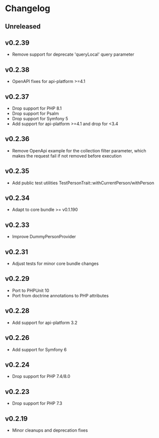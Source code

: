 # Changelog

## Unreleased

## v0.2.39

- Remove support for deprecate 'queryLocal' query parameter

## v0.2.38

- OpenAPI fixes for api-platform >=4.1

## v0.2.37

- Drop support for PHP 8.1
- Drop support for Psalm
- Drop support for Symfony 5
- Add support for api-platform >=4.1 and drop for <3.4

## v0.2.36

- Remove OpenApi example for the collection filter parameter, which makes the request fail if not removed before execution

## v0.2.35

- Add public test utilities TestPersonTrait::withCurrentPerson/withPerson

## v0.2.34

- Adapt to core bundle >= v0.1.190

## v0.2.33

- Improve DummyPersonProvider

## v0.2.31

- Adjust tests for minor core bundle changes

## v0.2.29

- Port to PHPUnit 10
- Port from doctrine annotations to PHP attributes

## v0.2.28

- Add support for api-platform 3.2

## v0.2.26

- Add support for Symfony 6

## v0.2.24

- Drop support for PHP 7.4/8.0

## v0.2.23

- Drop support for PHP 7.3

## v0.2.19

- Minor cleanups and deprecation fixes